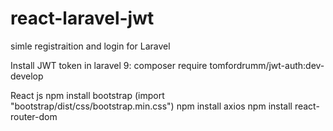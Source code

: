 # react-laravel-jwt
simle registraition and login for Laravel

Install JWT token in laravel 9: composer require tomfordrumm/jwt-auth:dev-develop

React js npm install bootstrap (import "bootstrap/dist/css/bootstrap.min.css") npm install axios npm install react-router-dom
